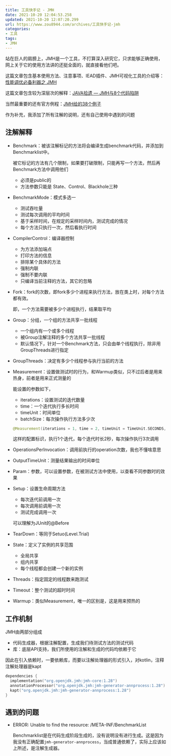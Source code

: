 ```yaml
---
title: 工具快手记 - JMH
date: 2021-10-20 12:04:53.258
updated: 2021-10-20 12:07:20.299
url: https://www.zou8944.com/archives/工具快手记-jmh
categories: 
- 工具
tags: 
- JMH
---
```


站在巨人的肩膀上，JMH是一个工具，不打算深入研究它，只求能够正确使用，网上关于它的使用方法讲的还挺全面的，就直接看他们吧。

这篇文章包含基本使用方法、注意事项、IEAD插件、JMH可视化工具的介绍等：[性能调优必备利器之 JMH](https://cloud.tencent.com/developer/article/1644001?from=article.detail.1378150)

这篇文章包含较为深层次的解释：[JAVA拾遗 — JMH与8个代码陷阱](https://cloud.tencent.com/developer/article/1350814?from=article.detail.1378150)

当然最重要的还有官方例程：[JMH给的38个例子](https://github.com/lexburner/JMH-samples)

作为补充，我添加了所有注解的说明，还有自己使用中遇到的问题

<!-- more -->

## 注解解释

- Benchmark：被该注解标记的方法将会编译生成benchmark代码，并添加到Benchmarklist中。

  被它标记的方法有几个限制，如果要打破限制，只能再写一个方法，然后再Benchmark方法中调用他们

  - 必须是public的
  - 方法参数只能是 State、Control、Blackhole三种

- BenchmarkMode：模式多选一

  - 测试吞吐量
  - 测试每次调用的平均时间
  - 基于采样时间，在规定的采样时间内，测试完成的情况
  - 每个方法只执行一次，然后看执行时间

- CompilerControl：编译器控制

  - 为方法添加端点
  - 打印方法的信息
  - 排除某个具体的方法
  - 强制内联
  - 强制不要内联
  - 只编译当前注释的方法，其它的忽略

- Fork：fork的次数，即fork多少个进程来执行方法，放在类上时，对每个方法都有效。

  即，一个方法需要被多少个进程执行，结果取平均

- Group：分组，一个组的方法共享一批线程

  - 一个组内有一个或多个线程
  - 被Group注解注释的多个方法共享一批线程
  - 默认情况下，针对一个Benchmark方法，只会由单个线程执行，除非用GroupThreads进行指定

- GroupThreads：决定有多少个线程参与执行当前的方法

- Measurement：设置做测试时的行为，和Warmup类似，只不过后者是用来热身，前者是用来正式测量的

  能设置的参数如下，

  - iterations：设置测试的迭代数量
  - time：一个迭代执行多长时间
  - timeUnit：时间单位
  - batchSize：每次操作执行方法多少次

  ```kotlin
  @Measurement(iterations = 1, time = 2, timeUnit = TimeUnit.SECONDS, batchSize = 3)
  ```

  这样的配置标识，执行1个迭代，每个迭代时长2秒，每次操作执行3次调用

- OperationsPerInvocation：调用前执行的operation次数，我也不懂啥意思

- OutputTimeUnit：测量结果输出的时间单位

- Param：参数，可以设置参数，在被测试方法中使用，以查看不同参数时的效果

- Setup：设置生命周期方法

  - 每次迭代前调用一次
  - 每次调用前调用一次
  - 测试完成调用一次

  可以理解为JUnit的@Before

- TearDown：等同于Setuo(Level.Trial)

- State：定义了实例的共享范围

  - 全局共享
  - 组内共享
  - 每个线程都会创建一个新的实例

- Threads：指定固定的线程数来跑测试

- Timeout：整个测试的超时时间

- Warmup：类似Measurement，唯一的区别是，这是用来预热的

## 工作机制

JMH由两部分组成

- 代码生成器，根据注解配置，生成我们待测试方法的测试代码
- 库：底层API支持，我们所使用的注解和生成的代码均依赖于它

因此在引入依赖时，一要依赖库，而要以注解处理器的形式引入，对kotlin，注释注解处理器是kapt

```kotlin
dependencies {
  implementation("org.openjdk.jmh:jmh-core:1.28")
  annotationProcessor("org.openjdk.jmh:jmh-generator-annprocess:1.28")
  kapt("org.openjdk.jmh:jmh-generator-annprocess:1.28")
}
```

## 遇到的问题

- ERROR: Unable to find the resource: /META-INF/BenchmarkList

  Benchmarklist是在代码生成阶段生成的，没有说明没有进行生成。这是因为我没有正确配置`jmh-generator-annprocess`，当成普通依赖了，实际上应该如上所述，是注解生成器。

  